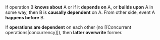 If operation B **knows about** A or if it **depends on** A, or **builds upon** A in some way, then B is **causally dependent** on A. From other side, event A **happens before** B.

If **operations are dependent** on each other (no [[Concurrent operations|concurrency]]), then **latter overwrite** former.
